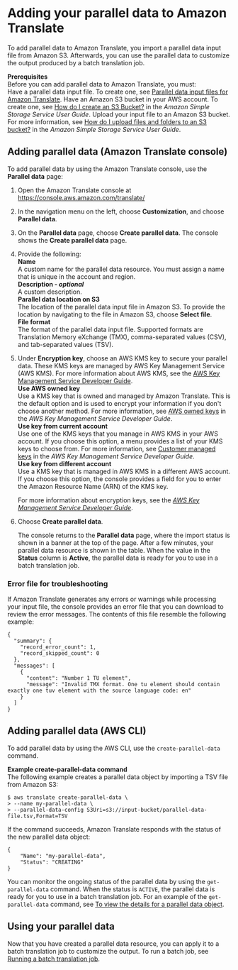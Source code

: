 # Adding your parallel data to Amazon Translate<a name="customizing-translations-parallel-data-adding"></a>

To add parallel data to Amazon Translate, you import a parallel data input file from Amazon S3\. Afterwards, you can use the parallel data to customize the output produced by a batch translation job\.

**Prerequisites**  
Before you can add parallel data to Amazon Translate, you must:  
Have a parallel data input file\. To create one, see [Parallel data input files for Amazon Translate](customizing-translations-parallel-data-input-files.md)\.
Have an Amazon S3 bucket in your AWS account\. To create one, see [How do I create an S3 Bucket?](https://docs.aws.amazon.com/AmazonS3/latest/user-guide/create-bucket.html) in the *Amazon Simple Storage Service User Guide*\. 
Upload your input file to an Amazon S3 bucket\. For more information, see [How do I upload files and folders to an S3 bucket?](https://docs.aws.amazon.com/AmazonS3/latest/user-guide/upload-objects.html) in the *Amazon Simple Storage Service User Guide*\.

## Adding parallel data \(Amazon Translate console\)<a name="customizing-translations-parallel-data-adding-console"></a>

To add parallel data by using the Amazon Translate console, use the **Parallel data** page:

1. Open the Amazon Translate console at [https://console\.aws\.amazon\.com/translate/](https://console.aws.amazon.com/translate/)

1. In the navigation menu on the left, choose **Customization**, and choose **Parallel data**\.

1. On the **Parallel data** page, choose **Create parallel data**\. The console shows the **Create parallel data** page\.

1. Provide the following:  
**Name**  
A custom name for the parallel data resource\. You must assign a name that is unique in the account and region\.  
**Description \- *optional***  
A custom description\.  
**Parallel data location on S3**  
The location of the parallel data input file in Amazon S3\. To provide the location by navigating to the file in Amazon S3, choose **Select file**\.  
**File format**  
The format of the parallel data input file\. Supported formats are Translation Memory eXchange \(TMX\), comma\-separated values \(CSV\), and tab\-separated values \(TSV\)\.

1. Under **Encryption key**, choose an AWS KMS key to secure your parallel data\. These KMS keys are managed by AWS Key Management Service \(AWS KMS\)\. For more information about AWS KMS, see the [AWS Key Management Service Developer Guide](https://docs.aws.amazon.com/kms/latest/developerguide/)\.  
**Use AWS owned key**  
Use a KMS key that is owned and managed by Amazon Translate\. This is the default option and is used to encrypt your information if you don't choose another method\. For more information, see [AWS owned keys](https://docs.aws.amazon.com/kms/latest/developerguide/concepts.html#aws-owned-cmk) in the *AWS Key Management Service Developer Guide*\.  
**Use key from current account**  
Use one of the KMS keys that you manage in AWS KMS in your AWS account\. If you choose this option, a menu provides a list of your KMS keys to choose from\. For more information, see [Customer managed keys](https://docs.aws.amazon.com/kms/latest/developerguide/concepts.html#customer-cmk) in the *AWS Key Management Service Developer Guide*\.  
**Use key from different account**  
Use a KMS key that is managed in AWS KMS in a different AWS account\. If you choose this option, the console provides a field for you to enter the Amazon Resource Name \(ARN\) of the KMS key\.

   For more information about encryption keys, see the *[AWS Key Management Service Developer Guide](https://docs.aws.amazon.com/kms/latest/developerguide/)*\.

1. Choose **Create parallel data**\. 

   The console returns to the **Parallel data** page, where the import status is shown in a banner at the top of the page\. After a few minutes, your parallel data resource is shown in the table\. When the value in the **Status** column is **Active**, the parallel data is ready for you to use in a batch translation job\.

### Error file for troubleshooting<a name="customizing-translations-parallel-data-adding-console-error-file"></a>

If Amazon Translate generates any errors or warnings while processing your input file, the console provides an error file that you can download to review the error messages\. The contents of this file resemble the following example:

```
{
  "summary": {
    "record_error_count": 1,
    "record_skipped_count": 0
  },
  "messages": [
    {
      "content": "Number 1 TU element",
      "message": "Invalid TMX format. One tu element should contain exactly one tuv element with the source language code: en"
    }
  ]
}
```

## Adding parallel data \(AWS CLI\)<a name="customizing-translations-parallel-data-adding-cli"></a>

To add parallel data by using the AWS CLI, use the `create-parallel-data` command\.

**Example create\-parallel\-data command**  
The following example creates a parallel data object by importing a TSV file from Amazon S3:  

```
$ aws translate create-parallel-data \
> --name my-parallel-data \
> --parallel-data-config S3Uri=s3://input-bucket/parallel-data-file.tsv,Format=TSV
```
If the command succeeds, Amazon Translate responds with the status of the new parallel data object:  

```
{
    "Name": "my-parallel-data",
    "Status": "CREATING"
}
```
You can monitor the ongoing status of the parallel data by using the `get-parallel-data` command\. When the status is `ACTIVE`, the parallel data is ready for you to use in a batch translation job\. For an example of the `get-parallel-data` command, see [To view the details for a parallel data object](customizing-translations-parallel-data-managing.md#customizing-translations-parallel-data-managing-cli-get)\.

## Using your parallel data<a name="customizing-translations-parallel-data-adding-next"></a>

Now that you have created a parallel data resource, you can apply it to a batch translation job to customize the output\. To run a batch job, see [Running a batch translation job](async-start.md)\.